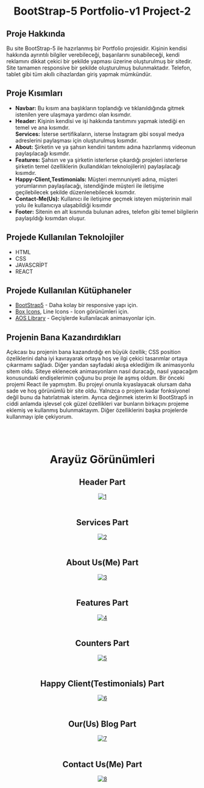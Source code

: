 <div align="center"><h1>BootStrap-5 Portfolio-v1 Project-2</h1></div>

<h2 align="left">Proje Hakkında</h3>
<p>
  Bu site BootStrap-5 ile hazırlanmış bir Portfolio projesidir. Kişinin kendisi hakkında ayrıntılı bilgiler verebileceği, başarılarını sunabileceği, kendi reklamını dikkat çekici bir şekilde  yapması üzerine oluşturulmuş bir sitedir. Site tamamen responsive bir şekilde oluşturulmuş bulunmaktadır. Telefon, tablet gibi tüm akıllı cihazlardan giriş yapmak mümkündür. 
</p>

<h2>Proje Kısımları</h2>
<ul>
 <li>
   <b>Navbar:</b> Bu kısım ana başlıkların toplandığı ve tıklanıldığında gitmek istenilen yere ulaşmaya yardımcı olan kısımdır.
 </li>
 <li>
   <b>Header:</b> Kişinin kendisi ve işi hakkında tanıtımını yapmak istediği en temel ve ana kısımdır.
  </li>
   <b>Services:</b>  İsterse sertifikaların, isterse İnstagram gibi sosyal medya adreslerini paylaşması için oluşturulmuş kısımdır.
  </li>
 <li>
   <b>About:</b> Şirketin ve ya şahsın kendini tanıtımı adına hazırlanmış videonun paylaşılacağı kısımdır.
  </li>
 <li>
   <b>Features:</b> Şahsın ve ya şirketin isterlerse çıkardığı projeleri isterlerse şirketin temel özelliklerin (kullandıkları teknolojilerin) paylaşılacağı kısımdır.
  </li>
 <li>
   <b>Happy-Client,Testimonials:</b> Müşteri memnuniyeti adına, müşteri yorumlarının paylaşılacağı, istendiğinde müşteri ile iletişime geçilebilecek şekilde düzenlenebilecek kısımdır.
  </li>
  <li>
   <b>Contact-Me(Us):</b> Kullanıcı ile iletişime geçmek isteyen müşterinin mail yolu ile kullanıcıya ulaşabildiği kısımdır
  </li>
  <li>
   <b>Footer:</b> Sitenin en alt kısmında bulunan adres, telefon gibi temel bilgilerin paylaşıldığı kısımdan oluşur.
  </li>
</ul>


<h2>Projede Kullanılan Teknolojiler</h2>
<ul>
 <li>
  HTML
 </li>
 <li>
  CSS
 </li>
 <li>
  JAVASCRİPT
 </li>
 <li>
  REACT
 </li>
</ul>

<h2>Projede Kullanılan Kütüphaneler</h2>
<ul>
 <li>
  <a href="https://getbootstrap.com/">BootStrap5</a> - Daha kolay bir responsive yapı için.
 </li>
 <li>
  <a href="https://lineicons.com/">Box Icons</a>, <a a="https://lineicons.com/">Line Icons</a> - Icon görünümleri için.
 </li>
 <li>
  <a href="https://michalsnik.github.io/aos/">AOS Library</a> - Geçişlerde kullanılacak animasyonlar için.
 </li>
</ul>
 
 <h2>Projenin Bana Kazandırdıkları</h2>
 <p>
Açıkcası bu projenin bana kazandırdığı en büyük özellik; CSS position özeliklerini daha iyi kavrayarak ortaya hoş ve ilgi çekici tasarımlar ortaya çıkarmamı sağladı. Diğer yandan sayfadaki akışa eklediğim ilk animasyonlu sitem oldu. Siteye eklenecek animasyonların nasıl duracağı, nasıl yapacağım konusundaki endişelerimin çoğunu bu proje ile aşmış oldum. Bir önceki projemi React ile yapmıştım. Bu projeyi onunla kıyaslayacak olursam daha sade ve hoş görünümlü bir site oldu. Yalnızca o projem kadar fonksiyonel değil bunu da hatırlatmak isterim. Ayrıca değinmek isterim ki BootStrap5 in ciddi anlamda işlevsel çok güzel özellikleri var bunların birkaçını projeme eklemiş ve kullanmış bulunmaktayım. Diğer özelliklerini başka projelerde kullanmayı iple çekiyorum.
 </p>
 
 <br /><br />
 <h1 align="center">Arayüz Görünümleri</h1>
 <div align="center">
  
  <div>
    <h2>Header Part</h2>
    <a href="https://ibb.co/SrXRQPm"><img src="https://i.ibb.co/TLBmKk0/1.png" alt="1" border="0"></a>
  </div>

  </br>
  
  <div>
    <h2>Services Part</h2>
    <a href="https://ibb.co/mDCPHXQ"><img src="https://i.ibb.co/8KDQjdF/2.png" alt="2" border="0"></a>
  </div>

  </br>
  
  <div>
    <h2>About Us(Me) Part</h2>
    <a href="https://ibb.co/PttqHyX"><img src="https://i.ibb.co/QXXywVS/3.png" alt="3" border="0"></a>
  </div>

  </br>
  
  <div>
    <h2>Features Part</h2>
    <a href="https://ibb.co/yfXHnLh"><img src="https://i.ibb.co/QbfyFs8/4.png" alt="4" border="0"></a>
  </div>

  </br>
  
  <div>
    <h2>Counters Part</h2>
    <a href="https://ibb.co/4ZZRB8T"><img src="https://i.ibb.co/ynnFL6y/5.png" alt="5" border="0"></a>
  </div>

  </br>
  
  <div>
    <h2>Happy Client(Testimonials) Part</h2>
    <a href="https://ibb.co/SPYSpCF"><img src="https://i.ibb.co/KX4nHvT/6.png" alt="6" border="0"></a>
  </div>

  </br>

  <div>
    <h2>Our(Us) Blog Part</h2>
    <a href="https://ibb.co/B3YFpMK"><img src="https://i.ibb.co/H493S8p/7.png" alt="7" border="0"></a>
  </div>

  </br>
  
  <div>
    <h2>Contact Us(Me) Part</h2>
    <a href="https://ibb.co/2P6H5kR"><img src="https://i.ibb.co/ctvVxrR/8.png" alt="8" border="0"></a>
  </div>
  
  
  
</div>
 
